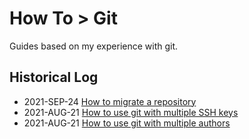 # How To > Git

Guides based on my experience with git.

## Historical Log

* 2021-SEP-24 [How to migrate a repository](migration/README.md)
* 2021-AUG-21 [How to use git with multiple SSH keys](multi_ssh_keys/README.md) 
* 2021-AUG-21 [How to use git with multiple authors](multi_author/README.md) 
